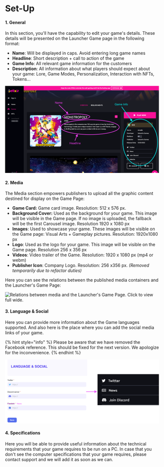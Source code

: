# Set-Up

#### 1. General

In this section, you'll have the capability to edit your game's details. These details will be presented on the Launcher Game page in the following format:

* **Name**: Will be displayed in caps. Avoid entering long game names
* **Headline**: Short description + call to action of the game
* **Game Info**: All relevant game information for the customers
* **Description**: All information about what players should expect about your game: Lore, Game Modes, Personalization, Interaction with NFTs, Tokens...

![Elixir Launcher Game Page. Click image to see info](<../../../.gitbook/assets/Screenshot 2022-08-15 at 16.08.29.png>)

#### 2. Media

The Media section empowers publishers to upload all the graphic content destined for display on the Game Page:

* **Game Card:** Game card image. Resolution: 512 x 576 px.
* **Background Cover:** Used as the background for your game. This image will be visible in the Game page. If no image is uploaded, the fallback will be the first Carousel image. Resolution 1920 x 1080 px
* **Images**: Used to showcase your game. These images will be visible on the Game page: Visual Arts + Gameplay pictures. Resolution: 1920x1080 px
* **Logo**: Used as the logo for your game. This image will be visible on the Game page. Resolution 256 x 356 px
* **Videos**: Video trailer of the Game. Resolution: 1920 x 1080 px (mp4 or webm)
* **Publisher Icon**: Company Logo. Resolution: 256 x356 px. _(Removed temporarily due to refactor duties)_

Here you can see the relations between the published media containers and the Launcher's Game Page:

![Relations between media and the Launcher's Game Page. Click to view full wide.](<../../../.gitbook/assets/Untitled\_Artwork 2.png>)

#### 3. Language & Social

Here you can provide more information about the Game languages supported. And also here is the place where you can add the social media links of your game.

{% hint style="info" %}
Please be aware that we have removed the Facebook reference. This should be fixed for the next version. We apologize for the inconvenience.
{% endhint %}

![Your social links will be displayed in the Game Page as in the Image.](<../../../.gitbook/assets/Screenshot 2022-08-15 at 16.58.18.png>)

#### 4. Specifications

Here you will be able to provide useful information about the technical requirements that your game requires to be run on a PC. In case that you don't see the computer specifications that your game requires, please contact support and we will add it as soon as we can.
